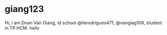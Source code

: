 # giang123
Hi, i am Doan Van Giang, id school @ilerodrigues471, @vangiag109, student in TP.HCM. hello
